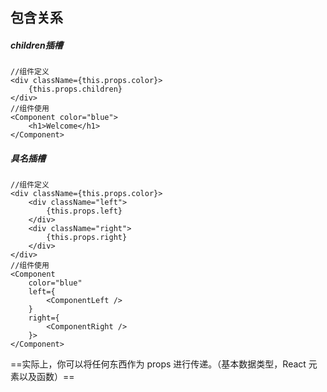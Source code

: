 ## 包含关系
##### children插槽
```
//组件定义
<div className={this.props.color}>
    {this.props.children}
</div>
//组件使用
<Component color="blue">
    <h1>Welcome</h1>
</Component>
```
##### 具名插槽
```
//组件定义
<div className={this.props.color}>
    <div className="left">
        {this.props.left}
    </div>
    <div className="right">
        {this.props.right}
    </div>
</div>
//组件使用
<Component 
    color="blue"
    left={
        <ComponentLeft />
    }
    right={
        <ComponentRight />
    }>
</Component>
```
==实际上，你可以将任何东西作为 props 进行传递。（基本数据类型，React 元素以及函数）==
